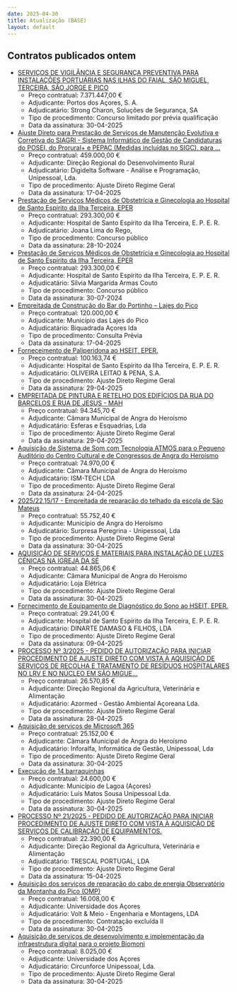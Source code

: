 ```yaml
---
date: 2025-04-30
title: Atualização (BASE)
layout: default
---
```

## Contratos publicados ontem

* [SERVIÇOS DE VIGILÂNCIA E SEGURANÇA PREVENTIVA PARA INSTALAÇÕES PORTUÁRIAS NAS ILHAS DO FAIAL, SÃO MIGUEL, TERCEIRA, SÃO JORGE E PICO](https://www.base.gov.pt/Base4/pt/detalhe/?type=contratos&id=11387435)
  * Preço contratual: 7.371.447,00 €
  * Adjudicante: Portos dos Açores, S. A.
  * Adjudicatário: Strong Charon, Soluções de Segurança, SA
  * Tipo de procedimento: Concurso limitado por prévia qualificação
  * Data da assinatura: 30-04-2025
* [Ajuste Direto para Prestação de Serviços de Manutenção Evolutiva e Corretiva do SIAGRI - Sistema Informático de Gestão de Candidaturas do POSEI, do Prorural+ e PEPAC (Medidas incluídas no SIGC), para ...](https://www.base.gov.pt/Base4/pt/detalhe/?type=contratos&id=11386123)
  * Preço contratual: 459.000,00 €
  * Adjudicante: Direção Regional do Desenvolvimento Rural
  * Adjudicatário: Digidelta Software - Análise e Programação, Unipessoal, Lda.
  * Tipo de procedimento: Ajuste Direto Regime Geral
  * Data da assinatura: 17-04-2025
* [Prestação de Serviços Médicos de Obstetrícia e Ginecologia ao Hospital de Santo Espírito da Ilha Terceira, EPER](https://www.base.gov.pt/Base4/pt/detalhe/?type=contratos&id=11386025)
  * Preço contratual: 293.300,00 €
  * Adjudicante: Hospital de Santo Espírito da Ilha Terceira, E. P. E. R.
  * Adjudicatário: Joana Lima do Rego,
  * Tipo de procedimento: Concurso público
  * Data da assinatura: 28-10-2024
* [Prestação de Serviços Médicos de Obstetrícia e Ginecologia ao Hospital de Santo Espírito da Ilha Terceira, EPER](https://www.base.gov.pt/Base4/pt/detalhe/?type=contratos&id=11385938)
  * Preço contratual: 293.300,00 €
  * Adjudicante: Hospital de Santo Espírito da Ilha Terceira, E. P. E. R.
  * Adjudicatário: Sílvia Margarida Armas Couto
  * Tipo de procedimento: Concurso público
  * Data da assinatura: 30-07-2024
* [Empreitada de Construção do Bar do Portinho – Lajes do Pico](https://www.base.gov.pt/Base4/pt/detalhe/?type=contratos&id=11384861)
  * Preço contratual: 120.000,00 €
  * Adjudicante: Município das Lajes do Pico
  * Adjudicatário: Biquadrada Açores lda
  * Tipo de procedimento: Consulta Prévia
  * Data da assinatura: 17-04-2025
* [Forneceimento de Paliperidona ao HSEIT, EPER.](https://www.base.gov.pt/Base4/pt/detalhe/?type=contratos&id=11385931)
  * Preço contratual: 100.163,74 €
  * Adjudicante: Hospital de Santo Espírito da Ilha Terceira, E. P. E. R.
  * Adjudicatário: OLIVEIRA LEITAO & PENA, S.A.
  * Tipo de procedimento: Ajuste Direto Regime Geral
  * Data da assinatura: 29-04-2025
* [EMPREITADA DE PINTURA E RETELHO DOS EDIFÍCIOS DA RUA DO BARCELOS E RUA DE JESUS - MAH](https://www.base.gov.pt/Base4/pt/detalhe/?type=contratos&id=11384769)
  * Preço contratual: 94.345,70 €
  * Adjudicante: Câmara Municipal de Angra do Heroísmo
  * Adjudicatário: Esferas e Esquadrias, Lda
  * Tipo de procedimento: Ajuste Direto Regime Geral
  * Data da assinatura: 29-04-2025
* [Aquisição de Sistema de Som com Tecnologia ATMOS para o Pequeno Auditório do Centro Cultural e de Congressos de Angra do Heroísmo](https://www.base.gov.pt/Base4/pt/detalhe/?type=contratos&id=11386590)
  * Preço contratual: 74.970,00 €
  * Adjudicante: Câmara Municipal de Angra do Heroísmo
  * Adjudicatário: ISM-TECH LDA
  * Tipo de procedimento: Ajuste Direto Regime Geral
  * Data da assinatura: 24-04-2025
* [2025/22,15/17 - Empreitada de reparação do telhado da escola de São Mateus](https://www.base.gov.pt/Base4/pt/detalhe/?type=contratos&id=11386654)
  * Preço contratual: 55.752,40 €
  * Adjudicante: Município de Angra do Heroísmo
  * Adjudicatário: Surpresa Peregrina - Unipessoal, Lda
  * Tipo de procedimento: Ajuste Direto Regime Geral
  * Data da assinatura: 30-04-2025
* [AQUISIÇÃO DE SERVIÇOS E MATERIAIS PARA INSTALAÇÃO DE LUZES CÉNICAS NA IGREJA DA SÉ](https://www.base.gov.pt/Base4/pt/detalhe/?type=contratos&id=11385705)
  * Preço contratual: 44.865,06 €
  * Adjudicante: Câmara Municipal de Angra do Heroísmo
  * Adjudicatário: Loja Elétrica
  * Tipo de procedimento: Ajuste Direto Regime Geral
  * Data da assinatura: 30-04-2025
* [Fornecimento de Equipamento de Diagnóstico do Sono ao HSEIT, EPER.](https://www.base.gov.pt/Base4/pt/detalhe/?type=contratos&id=11385586)
  * Preço contratual: 29.241,00 €
  * Adjudicante: Hospital de Santo Espírito da Ilha Terceira, E. P. E. R.
  * Adjudicatário: DINARTE DAMASO & FILHOS, LDA
  * Tipo de procedimento: Ajuste Direto Regime Geral
  * Data da assinatura: 09-04-2025
* [PROCESSO Nº 3/2025 - PEDIDO DE AUTORIZAÇÃO PARA INICIAR PROCEDIMENTO DE AJUSTE DIRETO COM VISTA À AQUISIÇÃO DE SERVIÇOS DE RECOLHA E TRATAMENTO DE RESÍDUOS HOSPITALARES NO LRV E NO NÚCLEO EM SÃO MIGUE...](https://www.base.gov.pt/Base4/pt/detalhe/?type=contratos&id=11387501)
  * Preço contratual: 26.570,85 €
  * Adjudicante: Direção Regional da Agricultura, Veterinária e Alimentação
  * Adjudicatário: Azormed - Gestão Ambiental Açoreana Lda.
  * Tipo de procedimento: Ajuste Direto Regime Geral
  * Data da assinatura: 28-04-2025
* [Aquisição de serviços de Microsoft 365](https://www.base.gov.pt/Base4/pt/detalhe/?type=contratos&id=11386737)
  * Preço contratual: 25.152,00 €
  * Adjudicante: Câmara Municipal de Angra do Heroísmo
  * Adjudicatário: Inforalfa, Informática de Gestão, Unipessoal, Lda
  * Tipo de procedimento: Ajuste Direto Regime Geral
  * Data da assinatura: 30-04-2025
* [Execução de 14 barraquinhas](https://www.base.gov.pt/Base4/pt/detalhe/?type=contratos&id=11387272)
  * Preço contratual: 24.600,00 €
  * Adjudicante: Município de Lagoa (Açores)
  * Adjudicatário: Luís Matos Sousa Unipessoal Lda.
  * Tipo de procedimento: Ajuste Direto Regime Geral
  * Data da assinatura: 30-04-2025
* [PROCESSO Nº 21/2025 - PEDIDO DE AUTORIZAÇÃO PARA INICIAR PROCEDIMENTO DE AJUSTE DIRETO COM VISTA À AQUISIÇÃO DE SERVIÇOS DE CALIBRAÇÃO DE EQUIPAMENTOS.](https://www.base.gov.pt/Base4/pt/detalhe/?type=contratos&id=11387483)
  * Preço contratual: 22.390,00 €
  * Adjudicante: Direção Regional da Agricultura, Veterinária e Alimentação
  * Adjudicatário: TRESCAL PORTUGAL, LDA
  * Tipo de procedimento: Ajuste Direto Regime Geral
  * Data da assinatura: 15-04-2025
* [Aquisição dos serviços de reparação do cabo de energia Observatório da Montanha do Pico (OMP)](https://www.base.gov.pt/Base4/pt/detalhe/?type=contratos&id=11385962)
  * Preço contratual: 16.008,00 €
  * Adjudicante: Universidade dos Açores
  * Adjudicatário: Volt & Meio - Engenharia e Montagens, LDA
  * Tipo de procedimento: Contratação excluída II
  * Data da assinatura: 30-04-2025
* [Aquisição de serviços de desenvolvimento e implementação da infraestrutura digital para o projeto Biomoni](https://www.base.gov.pt/Base4/pt/detalhe/?type=contratos&id=11385448)
  * Preço contratual: 8.025,00 €
  * Adjudicante: Universidade dos Açores
  * Adjudicatário: Circunforce Unipessoal, Lda.
  * Tipo de procedimento: Ajuste Direto Regime Geral
  * Data da assinatura: 30-04-2025

